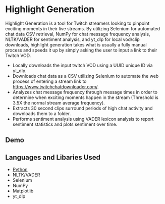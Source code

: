 # Highlight Generation

Highlight Generation is a tool for Twitch streamers looking to pinpoint exciting moments in their live streams. 
By utilizing Selenium for automated chat data CSV retrieval, NumPy for chat message frequency analysis, NLTK/VADER for sentiment analysis, and yt_dlp
for local vod/clip downloads, highlight generation takes what is usually a fully manual process and speeds it up by simply asking the user to input a
link to their Twitch VOD.

* Locally downloads the input twitch VOD using a UUID unique ID via yt_dlp. 
* Downloads chat data as a CSV utilizing Selenium to automate the web process of
  entering a stream link to https://www.twitchchatdownloader.com/.
* Analyzes chat message frequency through message times in order to determine when
  exciting moments happen in the stream (Threshold is 3.5X the normal stream average frequency).
* Extracts 30 second clips surround periods of high chat activity and downloads them to a folder.
* Performs sentiment analysis using VADER lexicon analysis to report sentiment statistics and
  plots sentiment over time.

## Demo

## Languages and Libaries Used
* [Python](https://www.python.org/)
* NLTK/VADER
* Selenium
* NumPy
* Matplotlib
* yt_dlp



